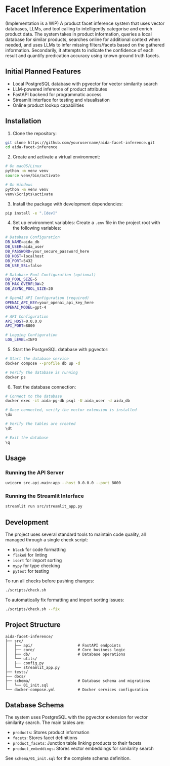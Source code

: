 # Facet Inference Experimentation

(Implementation is a WIP) A product facet inference system that uses vector databases, LLMs, and tool calling to intelligently categorise and enrich product data. The system takes in product information, queries a local database for similar products, searches online for additional context when needed, and uses LLMs to infer missing filters/facets based on the gathered information. Secondarily, it attempts to indicate the confidence of each result and quantify predication accuracy using known ground truth facets.

## Initial Planned Features

- Local PostgreSQL database with pgvector for vector similarity search
- LLM-powered inference of product attributes
- FastAPI backend for programmatic access
- Streamlit interface for testing and visualisation
- Online product lookup capabilities

## Installation

1. Clone the repository:
```bash
git clone https://github.com/yourusername/aida-facet-inference.git
cd aida-facet-inference
```

2. Create and activate a virtual environment:
```bash
# On macOS/Linux
python -m venv venv
source venv/bin/activate

# On Windows
python -m venv venv
venv\Scripts\activate
```

3. Install the package with development dependencies:
```bash
pip install -e ".[dev]"
```

4. Set up environment variables:
Create a `.env` file in the project root with the following variables:
```bash
# Database Configuration
DB_NAME=aida_db
DB_USER=aida_user
DB_PASSWORD=your_secure_password_here
DB_HOST=localhost
DB_PORT=5432
DB_USE_SSL=false

# Database Pool Configuration (optional)
DB_POOL_SIZE=5
DB_MAX_OVERFLOW=2
DB_ASYNC_POOL_SIZE=20

# OpenAI API Configuration (required)
OPENAI_API_KEY=your_openai_api_key_here
OPENAI_MODEL=gpt-4

# API Configuration
API_HOST=0.0.0.0
API_PORT=8000

# Logging Configuration
LOG_LEVEL=INFO
```

5. Start the PostgreSQL database with pgvector:
```bash
# Start the database service
docker compose --profile db up -d

# Verify the database is running
docker ps
```

6. Test the database connection:
```bash
# Connect to the database
docker exec -it aida-pg-db psql -U aida_user -d aida_db

# Once connected, verify the vector extension is installed
\dx

# Verify the tables are created
\dt

# Exit the database
\q
```

## Usage

### Running the API Server

```bash
uvicorn src.api.main:app --host 0.0.0.0 --port 8000
```

### Running the Streamlit Interface

```bash
streamlit run src/streamlit_app.py
```

## Development

The project uses several standard tools to maintain code quality, all managed through a single check script:

- `black` for code formatting
- `flake8` for linting
- `isort` for import sorting
- `mypy` for type checking
- `pytest` for testing

To run all checks before pushing changes:

```bash
./scripts/check.sh
```

To automatically fix formatting and import sorting issues:

```bash
./scripts/check.sh --fix
```

## Project Structure

```
aida-facet-inference/
├── src/
│   ├── api/                    # FastAPI endpoints
│   ├── core/                   # Core business logic
│   ├── db/                     # Database operations
│   └── utils/              
│   ├── config.py
│   └── streamlit_app.py
├── tests/                      
├── docs/                       
├── schema/                     # Database schema and migrations
│   └── 01_init.sql
└── docker-compose.yml          # Docker services configuration
```

## Database Schema

The system uses PostgreSQL with the pgvector extension for vector similarity search. The main tables are:

- `products`: Stores product information
- `facets`: Stores facet definitions
- `product_facets`: Junction table linking products to their facets
- `product_embeddings`: Stores vector embeddings for similarity search

See `schema/01_init.sql` for the complete schema definition.